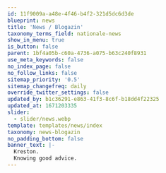 ```yaml
---
id: 11f9009a-a48e-4f46-b4f2-321d5dc6d3de
blueprint: news
title: 'News / Blogazin'
taxonomy_terms_field: nationale-news
show_in_menu: true
is_button: false
parent: 1bf4a05b-c60a-4736-a075-b63c240f8931
use_meta_keywords: false
no_index_page: false
no_follow_links: false
sitemap_priority: '0.5'
sitemap_changefreq: daily
override_twitter_settings: false
updated_by: b1c36291-e863-41f3-8c6f-b18dd4f22325
updated_at: 1671203335
slider:
  - slider/news.webp
template: templates/news/index
taxonomy: news-blogazin
no_padding_bottom: false
banner_text: |-
  Kreston.
  Knowing good advice.
---
```

